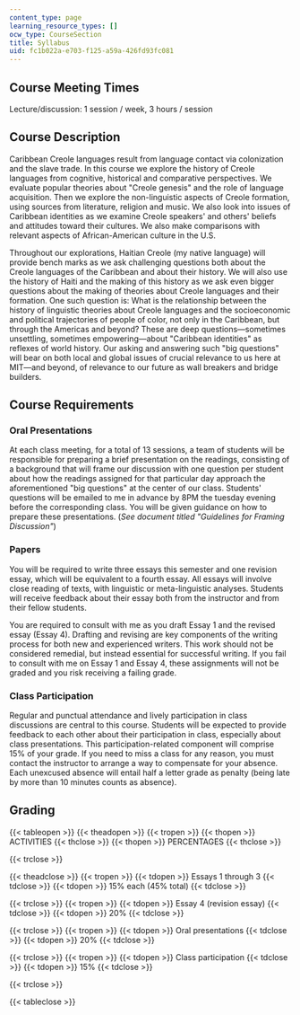 ```yaml
---
content_type: page
learning_resource_types: []
ocw_type: CourseSection
title: Syllabus
uid: fc1b022a-e703-f125-a59a-426fd93fc081
---
```


Course Meeting Times
--------------------

Lecture/discussion: 1 session / week, 3 hours / session

Course Description
------------------

Caribbean Creole languages result from language contact via colonization and the slave trade. In this course we explore the history of Creole languages from cognitive, historical and comparative perspectives. We evaluate popular theories about "Creole genesis" and the role of language acquisition. Then we explore the non-linguistic aspects of Creole formation, using sources from literature, religion and music. We also look into issues of Caribbean identities as we examine Creole speakers' and others' beliefs and attitudes toward their cultures. We also make comparisons with relevant aspects of African-American culture in the U.S.

Throughout our explorations, Haitian Creole (my native language) will provide bench marks as we ask challenging questions both about the Creole languages of the Caribbean and about their history. We will also use the history of Haiti and the making of this history as we ask even bigger questions about the making of theories about Creole languages and their formation. One such question is: What is the relationship between the history of linguistic theories about Creole languages and the socioeconomic and political trajectories of people of color, not only in the Caribbean, but through the Americas and beyond? These are deep questions—sometimes unsettling, sometimes empowering—about "Caribbean identities" as reflexes of world history. Our asking and answering such "big questions" will bear on both local and global issues of crucial relevance to us here at MIT—and beyond, of relevance to our future as wall breakers and bridge builders.

Course Requirements
-------------------

### Oral Presentations

At each class meeting, for a total of 13 sessions, a team of students will be responsible for preparing a brief presentation on the readings, consisting of a background that will frame our discussion with one question per student about how the readings assigned for that particular day approach the aforementioned "big questions" at the center of our class. Students' questions will be emailed to me in advance by 8PM the tuesday evening before the corresponding class. You will be given guidance on how to prepare these presentations. (_See document titled "Guidelines for Framing Discussion"_)

### Papers

You will be required to write three essays this semester and one revision essay, which will be equivalent to a fourth essay. All essays will involve close reading of texts, with linguistic or meta-linguistic analyses. Students will receive feedback about their essay both from the instructor and from their fellow students.

You are required to consult with me as you draft Essay 1 and the revised essay (Essay 4). Drafting and revising are key components of the writing process for both new and experienced writers. This work should not be considered remedial, but instead essential for successful writing. If you fail to consult with me on Essay 1 and Essay 4, these assignments will not be graded and you risk receiving a failing grade. 

### Class Participation

Regular and punctual attendance and lively participation in class discussions are central to this course. Students will be expected to provide feedback to each other about their participation in class, especially about class presentations. This participation-related component will comprise 15% of your grade. If you need to miss a class for any reason, you must contact the instructor to arrange a way to compensate for your absence. Each unexcused absence will entail half a letter grade as penalty (being late by more than 10 minutes counts as absence).

Grading
-------

{{< tableopen >}}
{{< theadopen >}}
{{< tropen >}}
{{< thopen >}}
ACTIVITIES
{{< thclose >}}
{{< thopen >}}
PERCENTAGES
{{< thclose >}}

{{< trclose >}}

{{< theadclose >}}
{{< tropen >}}
{{< tdopen >}}
Essays 1 through 3
{{< tdclose >}}
{{< tdopen >}}
15% each (45% total)
{{< tdclose >}}

{{< trclose >}}
{{< tropen >}}
{{< tdopen >}}
Essay 4 (revision essay)
{{< tdclose >}}
{{< tdopen >}}
20%
{{< tdclose >}}

{{< trclose >}}
{{< tropen >}}
{{< tdopen >}}
Oral presentations
{{< tdclose >}}
{{< tdopen >}}
20%
{{< tdclose >}}

{{< trclose >}}
{{< tropen >}}
{{< tdopen >}}
Class participation
{{< tdclose >}}
{{< tdopen >}}
15%
{{< tdclose >}}

{{< trclose >}}

{{< tableclose >}}